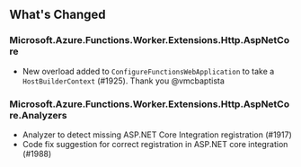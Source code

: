 ## What's Changed

<!-- Please add your release notes in the following format:
- My change description (#PR/#issue)
-->

### Microsoft.Azure.Functions.Worker.Extensions.Http.AspNetCore <version>

- New overload added to `ConfigureFunctionsWebApplication` to take a `HostBuilderContext` (#1925). Thank you @vmcbaptista

### Microsoft.Azure.Functions.Worker.Extensions.Http.AspNetCore.Analyzers

- Analyzer to detect missing ASP.NET Core Integration registration (#1917)
- Code fix suggestion for correct registration in ASP.NET core integration (#1988)